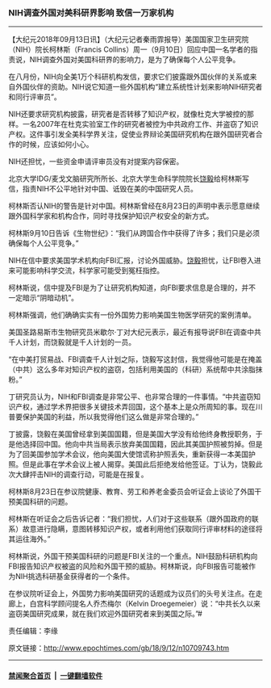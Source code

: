 ### NIH调查外国对美科研界影响 致信一万家机构
------------------------

<p>【大纪元2018年09月13日讯】（大纪元记者秦雨霏报导）美国国家卫生研究院（NIH）院长柯林斯（Francis Collins）周一（9月10日）回应中国一名学者的指责说，NIH调查外国对美国科研界的影响力，是为了确保每个人公平竞争。</p>
<p>在八月份，NIH向全美1万个科研机构发信，要求它们披露跟外国伙伴的关系或来自外国伙伴的资助。NIH说它知道一些外国机构“建立系统性计划来影响NIH研究者和同行评审员”。</p>
<p>NIH还要求研究机构披露，研究者是否转移了知识产权，就像杜克大学被控的那样。一名2007年在杜克实验室工作的研究者被控为中共政府工作、并盗窃了知识产权。这件事引发全美科学界关注，促使业界辩论美国研究机构在跟外国研究者合作的时候，应该如何小心。</p>
<p>NIH还担忧，一些资金申请评审员没有对提案内容保密。</p>
<p>北京大学IDG/麦戈文脑研究所所长、北京大学生命科学院院长<a href="http://www.epochtimes.com/gb/tag/%E9%A5%B6%E6%AF%85.html">饶毅</a>给柯林斯写信，指责NIH不公平地针对中国、诋毁在美的中国研究人员。</p>
<p>柯林斯否认NIH的警告是针对中国。柯林斯曾经在8月23日的声明中表示愿意继续跟外国科学家和机构合作，同时寻找保护知识产权安全的新方式。</p>
<p>柯林斯9月10日告诉《生物世纪》：“我们从跨国合作中获得了许多；我们只是必须确保每个人公平竞争。”</p>
<p>NIH在信中要求美国学术机构向FBI汇报，讨论外国威胁。<a href="http://www.epochtimes.com/gb/tag/%E9%A5%B6%E6%AF%85.html">饶毅</a>担忧，让FBI卷入进来可能影响科学交流，科学家可能受到冤枉指控。</p>
<p>柯林斯说，信中提及FBI是为了让研究机构知道，向FBI要求信息是合理的，并不一定暗示“阴暗动机”。</p>
<p>柯林斯强调，他们确确实实有一份外国势力影响美国生物医学研究的案例清单。</p>
<p>美国圣路易斯市生物研究员米歇尔·丁对大纪元表示，最近有报导说FBI在调查中共千人计划，而饶毅就是千人计划的一员。</p>
<p>“在中美打贸易战、FBI调查千人计划之际，饶毅写这封信，我觉得他可能是在掩盖（中共）这么多年对知识产权的盗窃，包括利用美国的（科研）系统帮中共涂脂抹粉。”</p>
<p>丁研究员认为，NIH和FBI调查是非常公平、也非常合理的一件事情。“中共盗窃知识产权，通过学术界把很多关键技术弄回国，这个基本上是众所周知的事。现在川普要保护美国的利益，所以我觉得他们这么做是非常合理的。”</p>
<p>丁披露，饶毅在美国曾经拿到美国国籍，但是美国大学没有给他终身教授职务，于是他选择回中国。他向中共当局表示放弃美国国籍，因此其美国护照被剪掉。但是为了回美国参加学术会议，他向美国大使馆谎称护照丢失，重新获得一本美国护照。但是此事在学术会议上被人揭穿。美国此后拒绝发给他签证。丁认为，饶毅此次大肆抨击NIH的调查行动，可能是在报复。</p>
<p>柯林斯8月23日在参议院健康、教育、劳工和养老金委员会听证会上谈论了外国干预美国科研的问题。</p>
<p>柯林斯在听证会之后告诉记者：“我们担忧，人们对于这些联系（跟外国政府的联系）故意进行隐瞒，意图转移知识产权，或者利用他们获取同行评审材料的途径将其运往海外。”</p>
<p>柯林斯说，外国干预美国科研的问题是FBI关注的一个重点。NIH鼓励科研机构向FBI报告知识产权被盗的风险和外国干预的威胁。柯林斯说，向FBI报告可能被作为NIH挑选科研基金获得者的一个条件。</p>
<p>在参议院听证会上，外国势力影响美国研究的话题成为议员们的头号关注点。在走廊上，白宫科学顾问提名人乔杰梅尔（Kelvin Droegemeier）说：“中共长久以来盗窃美国研究成果，就在我们欢迎外国研究者来到美国之际。”#</p>
<p>责任编辑：李缘</p>

原文链接：http://www.epochtimes.com/gb/18/9/12/n10709743.htm


------------------------
#### [禁闻聚合首页](https://github.com/gfw-breaker/banned-news/blob/master/README.md) &nbsp;|&nbsp;  [一键翻墙软件](https://github.com/gfw-breaker/nogfw/blob/master/README.md)
